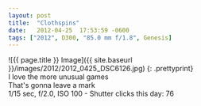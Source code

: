 ```yaml
---
layout: post
title:  "Clothspins"
date:   2012-04-25  17:53:59 -0600
tags: ["2012", D300, "85.0 mm f/1.8", Genesis]
---
```

![{{ page.title }} Image]({{ site.baseurl }}/images/2012/2012_0425_DSC6126.jpg)
{: .prettyprint}  
I love the more unusual games  
That's gonna leave a mark  
1/15 sec, f/2.0, ISO 100 - Shutter clicks this day: 76